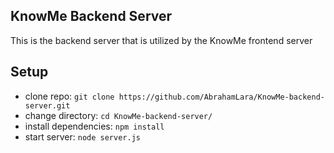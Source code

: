 ## KnowMe Backend Server

This is the backend server that is utilized by the KnowMe frontend server

## Setup

* clone repo: `git clone https://github.com/AbrahamLara/KnowMe-backend-server.git`
* change directory: `cd KnowMe-backend-server/`
* install dependencies: `npm install`
* start server: `node server.js`